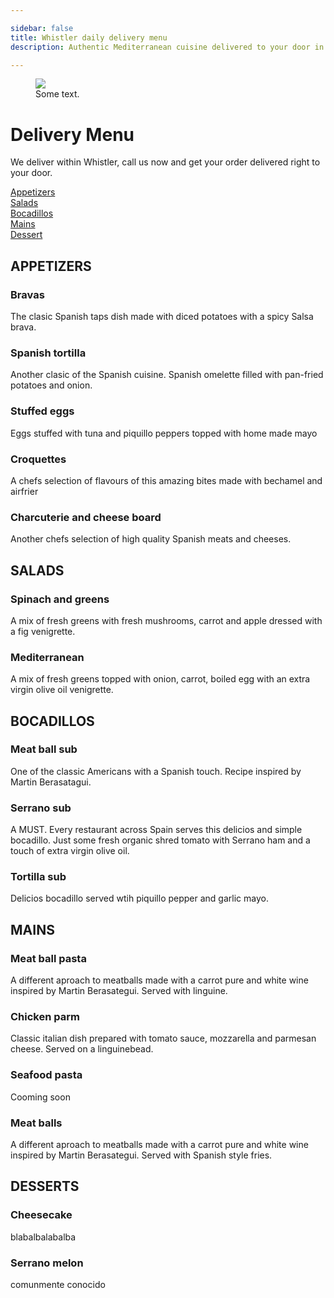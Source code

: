 ```yaml
---

sidebar: false
title: Whistler daily delivery menu
description: Authentic Mediterranean cuisine delivered to your door in Whistler.

---
```

<figure class="full-width-img">
  <img src="/img/EnTuCasa-Paella.jpg">
  <figcaption>Some text.</figcaption>
</figure>

# Delivery Menu

We deliver within Whistler, call us now and get your order delivered right to your door.  

[Appetizers](#appetizers)  
[Salads](#salads)  
[Bocadillos](#bocadillos)  
[Mains](#mains)  
[Dessert](#dessert)  


## APPETIZERS

### Bravas  
The clasic Spanish taps dish made with diced potatoes with a spicy Salsa brava.

### Spanish tortilla
Another clasic of the Spanish cuisine. Spanish omelette filled with pan-fried potatoes and onion.  

### Stuffed eggs  
Eggs stuffed with tuna and piquillo peppers topped with home made mayo

### Croquettes  
A chefs selection of flavours of this amazing bites made with bechamel and airfrier

### Charcuterie and cheese board
Another chefs selection of high quality Spanish meats and cheeses.


## SALADS

### Spinach and greens  
A mix of fresh greens with fresh mushrooms, carrot and apple dressed with a fig venigrette.

### Mediterranean 
A mix of fresh greens topped with onion, carrot, boiled egg with an extra virgin olive oil venigrette.


## BOCADILLOS

### Meat ball sub
One of the classic Americans with a Spanish touch. Recipe inspired by Martin Berasatagui.

### Serrano sub  
A MUST. Every restaurant across Spain serves this delicios and simple bocadillo. Just some fresh organic shred tomato with Serrano ham and a touch of extra virgin olive oil.

### Tortilla sub
Delicios bocadillo served wtih piquillo pepper and garlic mayo. 


## MAINS

### Meat ball pasta

A different aproach to meatballs made with a carrot pure and white wine inspired by Martin Berasategui. Served with linguine.

### Chicken parm

Classic italian dish prepared with tomato sauce, mozzarella and parmesan cheese. Served on a linguinebead.

### Seafood pasta

Cooming soon 

### Meat balls 

A different aproach to meatballs made with a carrot pure and white wine inspired by Martin Berasategui. Served with Spanish style fries.


## DESSERTS

### Cheesecake
blabalbalabalba

### Serrano melon
comunmente conocido


